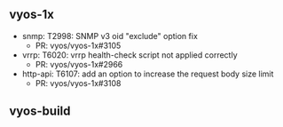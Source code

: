 ## vyos-1x
- snmp: T2998: SNMP v3 oid "exclude" option fix
   - PR: vyos/vyos-1x#3105
- vrrp: T6020: vrrp health-check script not applied correctly
   - PR: vyos/vyos-1x#2966
- http-api: T6107: add an option to increase the request body size limit
   - PR: vyos/vyos-1x#3108


## vyos-build

